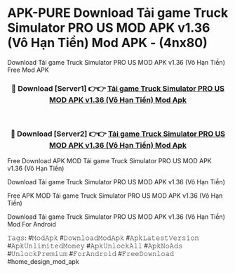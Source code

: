# APK-PURE Download Tải game Truck Simulator PRO US MOD APK v1.36 (Vô Hạn Tiền) Mod APK - (4nx80)
Download Tải game Truck Simulator PRO US MOD APK v1.36 (Vô Hạn Tiền) Free Mod APK

<div align="center">
<h3>🔴 Download [Server1] 👉👉 <a href="https://apk-comot.site?title=Tải_game_Truck_Simulator_PRO_US_MOD_APK_v1.36_(Vô_Hạn_Tiền)">Tải game Truck Simulator PRO US MOD APK v1.36 (Vô Hạn Tiền) Mod Apk</a></h3><br>

<h3>🔴 Download [Server2] 👉👉 <a href="https://apk-comot.site?title=Tải_game_Truck_Simulator_PRO_US_MOD_APK_v1.36_(Vô_Hạn_Tiền)">Tải game Truck Simulator PRO US MOD APK v1.36 (Vô Hạn Tiền) Mod Apk</a></h3>
</div>


Free Download APK MOD Tải game Truck Simulator PRO US MOD APK v1.36 (Vô Hạn Tiền)

Download Tải game Truck Simulator PRO US MOD APK v1.36 (Vô Hạn Tiền) 

Free APK MOD Tải game Truck Simulator PRO US MOD APK v1.36 (Vô Hạn Tiền) 

Download Tải game Truck Simulator PRO US MOD APK v1.36 (Vô Hạn Tiền) Mod For Android

𝚃𝚊𝚐𝚜: #𝙼𝚘𝚍𝙰𝚙𝚔 #𝙳𝚘𝚠𝚗𝚕𝚘𝚊𝚍𝙼𝚘𝚍𝙰𝚙𝚔 #𝙰𝚙𝚔𝙻𝚊𝚝𝚎𝚜𝚝𝚅𝚎𝚛𝚜𝚒𝚘𝚗 #𝙰𝚙𝚔𝚄𝚗𝚕𝚒𝚖𝚒𝚝𝚎𝚍𝙼𝚘𝚗𝚎𝚢 #𝙰𝚙𝚔𝚄𝚗𝚕𝚘𝚌𝚔𝙰𝚕𝚕 #𝙰𝚙𝚔𝙽𝚘𝙰𝚍𝚜 #𝚄𝚗𝚕𝚘𝚌𝚔𝙿𝚛𝚎𝚖𝚒𝚞𝚖 #𝙵𝚘𝚛𝙰𝚗𝚍𝚛𝚘𝚒𝚍 #𝙵𝚛𝚎𝚎𝙳𝚘𝚠𝚗𝚕𝚘𝚊𝚍 #home_design_mod_apk